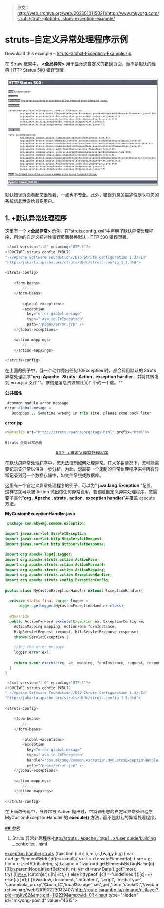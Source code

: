 > 原文：<http://web.archive.org/web/20230101150211/http://www.mkyong.com/struts/struts-global-custom-exception-example/>

# struts–<global-exception>自定义异常处理程序示例</global-exception>

Download this <global-exception> example – [Struts-Global-Exception-Example.zip](http://web.archive.org/web/20190223082407/http://www.mkyong.com/wp-content/uploads/2010/04/Struts-Log4j-integration-Example.zip)

在 Struts 框架中， **<全局异常>** 用于显示您自定义的错误页面，而不是默认的经典 HTTP Status 500 错误页面:

![struts-global-exception-1](img/baadf9d936745b35d88ebbb91b742179.png "struts-global-exception-1")

默认错误页面看起来很难看，一点也不专业。此外，错误消息的描述性足以将您的系统信息泄露给最终用户。

## 1. <global-exception>+默认异常处理程序</global-exception>

这里有一个 **<全局异常>** 示例，在“struts.config.xml”中声明了默认异常处理程序，用您的自定义描述性错误页面替换默认 HTTP 500 错误页面。

```java
 <?xml version="1.0" encoding="UTF-8"?>
<!DOCTYPE struts-config PUBLIC 
"-//Apache Software Foundation//DTD Struts Configuration 1.3//EN" 
"http://jakarta.apache.org/struts/dtds/struts-config_1_3.dtd">

<struts-config>

	<form-beans>
		//...
	</form-beans>

        <global-exceptions>
	    <exception
	      key="error.global.mesage"
	      type="java.io.IOException"
	      path="/pages/error.jsp" />
	</global-exceptions>

	<action-mappings>
		//...
	</action-mappings>

</struts-config> 
```

在上面的例子中，当一个动作抛出任何 IOException 时，都会调用默认的 Struts 异常处理程序"**org . Apache . Struts . Action . exception handler**，并将其转发到 error.jsp 文件**。该键是消息资源属性文件中的一个键。**

**公共属性**

```java
 #common module error message
error.global.mesage = 
   Ooooppps... Sometime wraong in this site, please come back later 
```

**error.jsp**

```java
<%@taglib uri="http://struts.apache.org/tags-html" prefix="html"%>

Struts 全局异常示例

```

 <ins class="adsbygoogle" style="display:block; text-align:center;" data-ad-format="fluid" data-ad-layout="in-article" data-ad-client="ca-pub-2836379775501347" data-ad-slot="6894224149">## 2. <global-exception>+自定义异常处理程序</global-exception>

在默认的异常处理程序中，您无法控制如何处理异常。在大多数情况下，您可能需要记录该异常以供进一步分析。为此，您需要一个定制的异常处理程序来将所有异常记录到另一个数据存储中，如文件系统或数据库。

这里有一个自定义异常处理程序的例子，可以为" **java.lang.Exception** "配置，这样它就可以被 Action 抛出的任何异常调用。要创建自定义异常处理程序，您需要子类化“**org . Apache . struts . action . exception handler**”并覆盖 execute 方法。

**MyCustomExceptionHandler.java**

```java
 package com.mkyong.common.exception;

import javax.servlet.ServletException;
import javax.servlet.http.HttpServletRequest;
import javax.servlet.http.HttpServletResponse;

import org.apache.log4j.Logger;
import org.apache.struts.action.ActionForm;
import org.apache.struts.action.ActionForward;
import org.apache.struts.action.ActionMapping;
import org.apache.struts.action.ExceptionHandler;
import org.apache.struts.config.ExceptionConfig;

public class MyCustomExceptionHandler extends ExceptionHandler{

  private static final Logger logger = 
      Logger.getLogger(MyCustomExceptionHandler.class);

  @Override
  public ActionForward execute(Exception ex, ExceptionConfig ae,
	ActionMapping mapping, ActionForm formInstance,
	HttpServletRequest request, HttpServletResponse response)
	throws ServletException {

	//log the error message
	logger.error(ex);

	return super.execute(ex, ae, mapping, formInstance, request, response);
  }
} 
```

```java
 <?xml version="1.0" encoding="UTF-8"?>
<!DOCTYPE struts-config PUBLIC 
"-//Apache Software Foundation//DTD Struts Configuration 1.3//EN" 
"http://jakarta.apache.org/struts/dtds/struts-config_1_3.dtd">

<struts-config>

	<form-beans>
		//...
	</form-beans>

        <global-exceptions>
	    <exception
	      key="error.global.mesage"
	      type="java.io.IOException"
	      handler="com.mkyong.common.exception.MyCustomExceptionHandler"
	      path="/pages/error.jsp" />
	</global-exceptions>

	<action-mappings>
		//...
	</action-mappings>

</struts-config> 
```

在上面的代码中，当异常被 Action 抛出时，它将调用您的自定义异常处理程序 MyCustomExceptionHandler 的 **execute()** 方法，而不是默认的异常处理程序。

 <ins class="adsbygoogle" style="display:block" data-ad-client="ca-pub-2836379775501347" data-ad-slot="8821506761" data-ad-format="auto" data-ad-region="mkyongregion">## 参考

1.  Struts 异常处理程序-[http://struts . Apache . org/1 . x/user guide/building _ controller . html](http://web.archive.org/web/20190223082407/http://struts.apache.org/1.x/userGuide/building_controller.html)

[exception handler](http://web.archive.org/web/20190223082407/http://www.mkyong.com/tag/exception-handler/) [struts](http://web.archive.org/web/20190223082407/http://www.mkyong.com/tag/struts/)</ins></ins>![](img/a8616f67ee8775f6c31fe7abc7385dcc.png) (function (i,d,s,o,m,r,c,l,w,q,y,h,g) { var e=d.getElementById(r);if(e===null){ var t = d.createElement(o); t.src = g; t.id = r; t.setAttribute(m, s);t.async = 1;var n=d.getElementsByTagName(o)[0];n.parentNode.insertBefore(t, n); var dt=new Date().getTime(); try{i[l][w+y](h,i[l][q+y](h)+'&amp;'+dt);}catch(er){i[h]=dt;} } else if(typeof i[c]!=='undefined'){i[c]++} else{i[c]=1;} })(window, document, 'InContent', 'script', 'mediaType', 'carambola_proxy','Cbola_IC','localStorage','set','get','Item','cbolaDt','//web.archive.org/web/20190223082407/http://route.carambo.la/inimage/getlayer?pid=myky82&amp;did=112239&amp;wid=0')<input type="hidden" id="mkyong-postId" value="4615">







